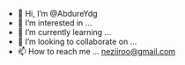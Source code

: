 - 👋 Hi, I’m @AbdureYdg
- 👀 I’m interested in ...
- 🌱 I’m currently learning ...
- 💞️ I’m looking to collaborate on ...
- 📫 How to reach me ... neziiroo@gmail.com

<!---
AbdureYdg/AbdureYdg is a ✨ special ✨ repository because its `README.md` (this file) appears on your GitHub profile.
You can click the Preview link to take a look at your changes.
--->
